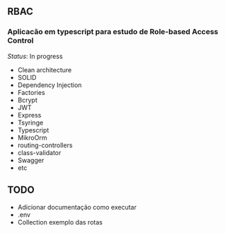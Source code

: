 ## RBAC

### Aplicacão em typescript para estudo de Role-based Access Control

*Status*: In progress

 - Clean architecture
 - SOLID
 - Dependency Injection
 - Factories
 - Bcrypt
 - JWT
 - Express
 - Tsyringe
 - Typescript
 - MikroOrm
 - routing-controllers
 - class-validator
 - Swagger
 - etc


## TODO
- Adicionar documentação como executar
- .env
- Collection exemplo das rotas
